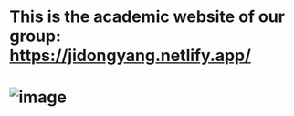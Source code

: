 # This is the academic website of our group: https://jidongyang.netlify.app/
# ![image](https://user-images.githubusercontent.com/103237567/173166485-ffdb0297-7807-4d76-b37c-3da2fb713625.png)

